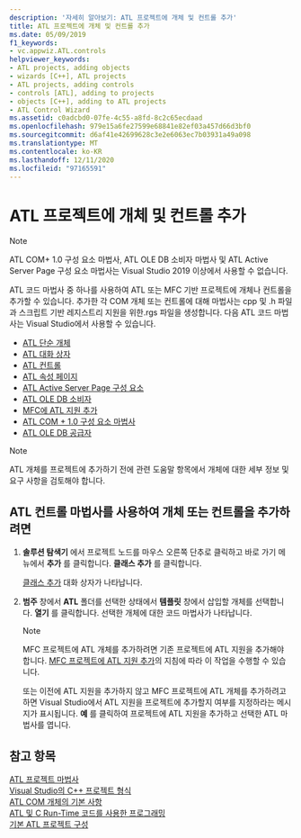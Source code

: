 ```yaml
---
description: '자세히 알아보기: ATL 프로젝트에 개체 및 컨트롤 추가'
title: ATL 프로젝트에 개체 및 컨트롤 추가
ms.date: 05/09/2019
f1_keywords:
- vc.appwiz.ATL.controls
helpviewer_keywords:
- ATL projects, adding objects
- wizards [C++], ATL projects
- ATL projects, adding controls
- controls [ATL], adding to projects
- objects [C++], adding to ATL projects
- ATL Control Wizard
ms.assetid: c0adcbd0-07fe-4c55-a8fd-8c2c65ecdaad
ms.openlocfilehash: 979e15a6fe27599e68841e82ef03a457d66d3bf0
ms.sourcegitcommit: d6af41e42699628c3e2e6063ec7b03931a49a098
ms.translationtype: MT
ms.contentlocale: ko-KR
ms.lasthandoff: 12/11/2020
ms.locfileid: "97165591"
---
```

# <a name="adding-objects-and-controls-to-an-atl-project"></a>ATL 프로젝트에 개체 및 컨트롤 추가

> [!NOTE]
> ATL COM+ 1.0 구성 요소 마법사, ATL OLE DB 소비자 마법사 및 ATL Active Server Page 구성 요소 마법사는 Visual Studio 2019 이상에서 사용할 수 없습니다.

ATL 코드 마법사 중 하나를 사용하여 ATL 또는 MFC 기반 프로젝트에 개체나 컨트롤을 추가할 수 있습니다. 추가한 각 COM 개체 또는 컨트롤에 대해 마법사는 cpp 및 .h 파일과 스크립트 기반 레지스트리 지원을 위한.rgs 파일을 생성합니다. 다음 ATL 코드 마법사는 Visual Studio에서 사용할 수 있습니다.

- [ATL 단순 개체](../../atl/reference/atl-simple-object-wizard.md)
- [ATL 대화 상자](../../atl/reference/atl-dialog-wizard.md)
- [ATL 컨트롤](../../atl/reference/atl-control-wizard.md)
- [ATL 속성 페이지](../../atl/reference/atl-property-page-wizard.md)
- [ATL Active Server Page 구성 요소](../../atl/reference/atl-active-server-page-component-wizard.md)
- [ATL OLE DB 소비자](../../atl/reference/atl-ole-db-consumer-wizard.md)
- [MFC에 ATL 지원 추가](../../mfc/reference/adding-atl-support-to-your-mfc-project.md)
- [ATL COM + 1.0 구성 요소 마법사](../../atl/reference/atl-com-plus-1-0-component-wizard.md)
- [ATL OLE DB 공급자](../../atl/reference/atl-ole-db-provider-wizard.md)

> [!NOTE]
> ATL 개체를 프로젝트에 추가하기 전에 관련 도움말 항목에서 개체에 대한 세부 정보 및 요구 사항을 검토해야 합니다.

## <a name="to-add-an-object-or-a-control-using-the-atl-control-wizard"></a>ATL 컨트롤 마법사를 사용하여 개체 또는 컨트롤을 추가하려면

1. **솔루션 탐색기** 에서 프로젝트 노드를 마우스 오른쪽 단추로 클릭하고 바로 가기 메뉴에서 **추가** 를 클릭합니다. **클래스 추가** 를 클릭합니다.

   [클래스 추가](../../ide/adding-a-class-visual-cpp.md#add-class-dialog-box) 대화 상자가 나타납니다.

1. **범주** 창에서 **ATL** 폴더를 선택한 상태에서 **템플릿** 창에서 삽입할 개체를 선택합니다. **열기** 를 클릭합니다. 선택한 개체에 대한 코드 마법사가 나타납니다.

   > [!NOTE]
   > MFC 프로젝트에 ATL 개체를 추가하려면 기존 프로젝트에 ATL 지원을 추가해야 합니다. [MFC 프로젝트에 ATL 지원 추가](../../mfc/reference/adding-atl-support-to-your-mfc-project.md)의 지침에 따라 이 작업을 수행할 수 있습니다.

   또는 이전에 ATL 지원을 추가하지 않고 MFC 프로젝트에 ATL 개체를 추가하려고 하면 Visual Studio에서 ATL 지원을 프로젝트에 추가할지 여부를 지정하라는 메시지가 표시됩니다. **예** 를 클릭하여 프로젝트에 ATL 지원을 추가하고 선택한 ATL 마법사를 엽니다.

## <a name="see-also"></a>참고 항목

[ATL 프로젝트 마법사](../../atl/reference/atl-project-wizard.md)<br/>
[Visual Studio의 C++ 프로젝트 형식](../../build/reference/visual-cpp-project-types.md)<br/>
[ATL COM 개체의 기본 사항](../../atl/fundamentals-of-atl-com-objects.md)<br/>
[ATL 및 C Run-Time 코드를 사용한 프로그래밍](../../atl/programming-with-atl-and-c-run-time-code.md)<br/>
[기본 ATL 프로젝트 구성](../../atl/reference/default-atl-project-configurations.md)
